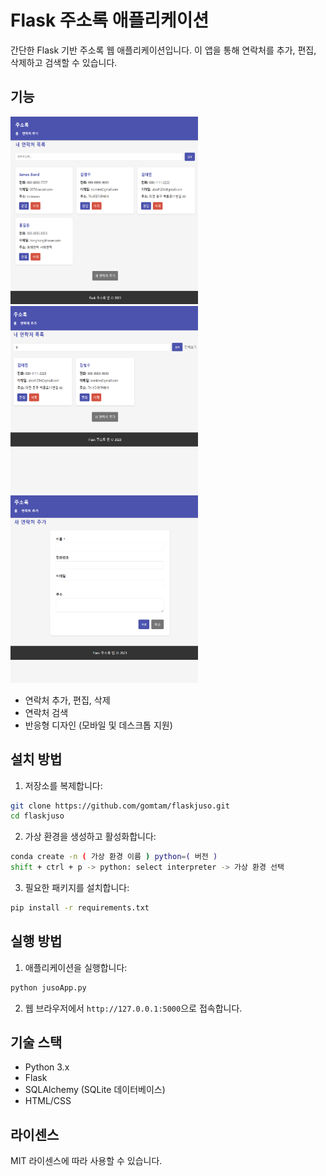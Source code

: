 # Flask 주소록 애플리케이션

간단한 Flask 기반 주소록 웹 애플리케이션입니다. 이 앱을 통해 연락처를 추가, 편집, 삭제하고 검색할 수 있습니다.

## 기능
<img src="https://github.com/gomtam/image/blob/main/250521/KakaoTalk_20250521_150511614.png" width="300" height="300"><img src="https://github.com/gomtam/image/blob/main/250521/KakaoTalk_20250521_150532524.png" width="300" height="300"><img src="https://github.com/gomtam/image/blob/main/250521/KakaoTalk_20250521_150540006.png" width="300" height="300">
- 연락처 추가, 편집, 삭제
- 연락처 검색
- 반응형 디자인 (모바일 및 데스크톱 지원)

## 설치 방법

1. 저장소를 복제합니다:
```bash
git clone https://github.com/gomtam/flaskjuso.git
cd flaskjuso
```

2. 가상 환경을 생성하고 활성화합니다:
```bash
conda create -n ( 가상 환경 이름 ) python=( 버전 )
shift + ctrl + p -> python: select interpreter -> 가상 환경 선택
```

3. 필요한 패키지를 설치합니다:
```bash
pip install -r requirements.txt
```

## 실행 방법

1. 애플리케이션을 실행합니다:
```bash
python jusoApp.py
```

2. 웹 브라우저에서 `http://127.0.0.1:5000`으로 접속합니다.

## 기술 스택

- Python 3.x
- Flask
- SQLAlchemy (SQLite 데이터베이스)
- HTML/CSS

## 라이센스

MIT 라이센스에 따라 사용할 수 있습니다. 
